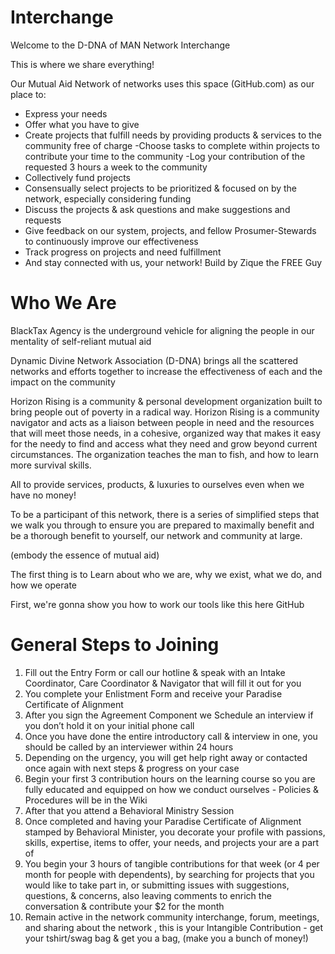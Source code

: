 # Interchange
Welcome to the D-DNA of MAN Network Interchange

This is where we share everything!

Our Mutual Aid Network of networks uses this space (GitHub.com) as our place to: 
- Express your needs
- Offer what you have to give 
- Create projects that fulfill needs by providing products & services to the community free of charge 
-Choose tasks to complete within projects to contribute your time to the community 
-Log your contribution of the requested 3 hours a week to the community 
- Collectively fund projects 
- Consensually select projects to be prioritized & focused on by the network, especially considering funding 
- Discuss the projects & ask questions and make suggestions and requests 
- Give feedback on our system, projects, and fellow Prosumer-Stewards to continuously improve our effectiveness 
- Track progress on projects and need fulfillment 
- And stay connected with us, your network!
Build by Zique the FREE Guy


# Who We Are

BlackTax Agency is the underground vehicle for aligning the people in our mentality of self-reliant mutual aid

Dynamic Divine Network Association (D-DNA) brings all the scattered networks and efforts together to increase the effectiveness of each and the impact on the community

Horizon Rising is a community & personal development organization built to bring people out of poverty in a radical way.
Horizon Rising is a community navigator and acts as a liaison between people in need and the resources that will meet those needs, in a cohesive, organized way that makes it easy for the needy to find and access what they need and grow beyond current circumstances. The organization teaches the man to fish, and how to learn more survival skills.

All to provide services, products, & luxuries to ourselves even when we have no money!


To be a participant of this network, there is a series of simplified steps that we walk you through to ensure you are prepared to maximally benefit and be a thorough benefit to yourself, our network and community at large.

(embody the essence of mutual aid)

The first thing is to Learn about who we are, why we exist, what we do, and how we operate

First, we're gonna show you how to work our tools like this here GitHub

# General Steps to Joining
1. Fill out the Entry Form or call our hotline & speak with an Intake Coordinator, Care Coordinator & Navigator that will fill it out for you
2. You complete your Enlistment Form and receive your Paradise Certificate of Alignment
3. After you sign the Agreement Component we Schedule an interview if you don’t hold it on your initial phone call
4. Once you have done the entire introductory call & interview in one, you should be called by an interviewer within 24 hours
5. Depending on the urgency, you will get help right away or contacted once again with next steps & progress on your case
6. Begin your first 3 contribution hours on the learning course so you are fully educated and equipped on how we conduct ourselves - Policies & Procedures will be in the Wiki
7. After that you attend a Behavioral Ministry Session
8. Once completed and having your Paradise Certificate of Alignment stamped by Behavioral Minister, you decorate your profile with passions, skills, expertise, items to offer, your needs, and projects your are a part of
9. You begin your 3 hours of tangible contributions for that week (or 4 per month for people with dependents), by searching for projects that you would like to take part in, or submitting issues with suggestions, questions, & concerns, also leaving comments to enrich the conversation & contribute your $2 for the month
10. Remain active in the network community interchange, forum, meetings, and sharing about the network , this is your Intangible Contribution - get your tshirt/swag bag & get you a bag, (make you a bunch of money!)
